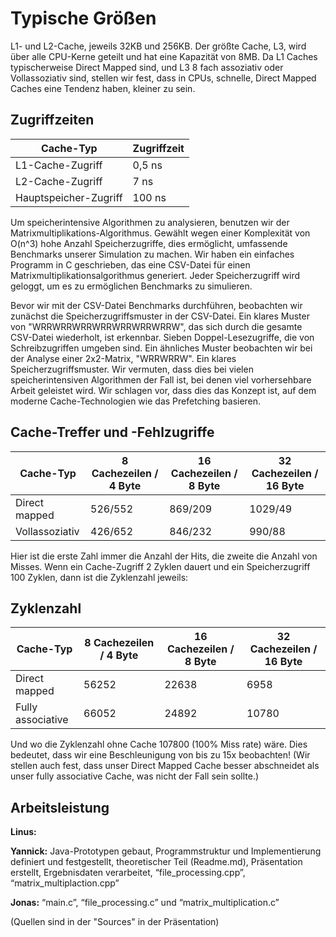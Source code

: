 # Typische Größen

L1- und L2-Cache, jeweils 32KB und 256KB. Der größte Cache, L3, wird über alle CPU-Kerne geteilt und hat eine Kapazität von 8MB. Da L1 Caches typischerweise Direct Mapped sind, und L3 8 fach assoziativ oder Vollassoziativ sind, stellen wir fest, dass in CPUs, schnelle, Direct Mapped Caches eine Tendenz haben, kleiner zu sein.

## Zugriffzeiten

| Cache-Typ                | Zugriffzeit |
|--------------------------|-------------|
| L1-Cache-Zugriff         | 0,5 ns      |
| L2-Cache-Zugriff         | 7 ns        |
| Hauptspeicher-Zugriff    | 100 ns      |

Um speicherintensive Algorithmen zu analysieren, benutzen wir der Matrixmultiplikations-Algorithmus. Gewählt wegen einer Komplexität von O(n^3) hohe Anzahl Speicherzugriffe, dies ermöglicht, umfassende Benchmarks unserer Simulation zu machen.
Wir haben ein einfaches Programm in C geschrieben, das eine CSV-Datei für einen Matrixmultiplikationsalgorithmus generiert. Jeder Speicherzugriff wird geloggt, um es zu ermöglichen Benchmarks zu simulieren.

Bevor wir mit der CSV-Datei Benchmarks durchführen, beobachten wir zunächst die Speicherzugriffsmuster in der CSV-Datei. Ein klares Muster von "WRRWRRWRRWRRWRRWRRWRRW", das sich durch die gesamte CSV-Datei wiederholt, ist erkennbar. Sieben Doppel-Lesezugriffe, die von Schreibzugriffen umgeben sind. Ein ähnliches Muster beobachten wir bei der Analyse einer 2x2-Matrix, "WRRWRRW". Ein klares Speicherzugriffsmuster. Wir vermuten, dass dies bei vielen speicherintensiven Algorithmen der Fall ist, bei denen viel vorhersehbare Arbeit geleistet wird. Wir schlagen vor, dass dies das Konzept ist, auf dem moderne Cache-Technologien wie das Prefetching basieren.

## Cache-Treffer und -Fehlzugriffe

| Cache-Typ           | 8 Cachezeilen / 4 Byte | 16 Cachezeilen / 8 Byte | 32 Cachezeilen / 16 Byte |
|---------------------|------------------------|-------------------------|--------------------------|
| Direct mapped       | 526/552                | 869/209                 | 1029/49                  |
| Vollassoziativ      | 426/652                | 846/232                 | 990/88                   |

Hier ist die erste Zahl immer die Anzahl der Hits, die zweite die Anzahl von Misses. Wenn ein Cache-Zugriff 2 Zyklen dauert und ein Speicherzugriff 100 Zyklen, dann ist die Zyklenzahl jeweils:

## Zyklenzahl

| Cache-Typ           | 8 Cachezeilen / 4 Byte | 16 Cachezeilen / 8 Byte | 32 Cachezeilen / 16 Byte |
|---------------------|------------------------|-------------------------|--------------------------|
| Direct mapped       | 56252                  | 22638                   | 6958                     |
| Fully associative   | 66052                  | 24892                   | 10780                    |

Und wo die Zyklenzahl ohne Cache 107800 (100% Miss rate) wäre. 
Dies bedeutet, dass wir eine Beschleunigung von bis zu 15x beobachten! (Wir stellen auch fest, dass unser Direct Mapped Cache besser abschneidet als unser fully associative Cache, was nicht der Fall sein sollte.)

## Arbeitsleistung

**Linus:**

**Yannick:** Java-Prototypen gebaut, Programmstruktur und Implementierung definiert und festgestellt, theoretischer Teil (Readme.md), Präsentation erstellt, Ergebnisdaten verarbeitet, “file_processing.cpp”, “matrix_multiplaction.cpp”

**Jonas:** “main.c”, “file_processing.c” und “matrix_multiplication.c”

(Quellen sind in der "Sources" in der Präsentation)
